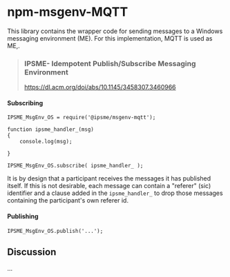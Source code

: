 # npm-msgenv-MQTT
This library contains the wrapper code for sending messages to a Windows messaging environment (ME). For this implementation, MQTT is used as ME,.

> ### IPSME- Idempotent Publish/Subscribe Messaging Environment
> https://dl.acm.org/doi/abs/10.1145/3458307.3460966

#### Subscribing
```
IPSME_MsgEnv_OS = require('@ipsme/msgenv-mqtt');

function ipsme_handler_(msg)
{
    console.log(msg);

}

IPSME_MsgEnv_OS.subscribe( ipsme_handler_ );
```

It is by design that a participant receives the messages it has published itself. If this is not desirable, each message can contain a "referer" (sic) identifier and a clause added in the `ipsme_handler_` to drop those messages containing the participant's own referer id.

#### Publishing
```
IPSME_MsgEnv_OS.publish('...');
```

## Discussion

...